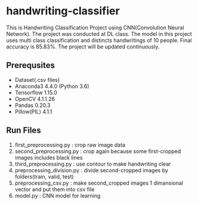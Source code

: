 # handwriting-classifier
This is Handwriting Classification Project using CNN(Convolution Neural Network). The project was conducted at DL class. The model in this project uses multi class classification and distincts handwritings of 10 people. Final accuracy is 85.83%. The project will be updated continuously.

## Prerequsites
- Dataset(.csv files)
- Anaconda3 4.4.0 (Python 3.6)
- Tensorflow 1.15.0
- OpenCV 4.1.1.26
- Pandas 0.20.3
- Pillow(PIL) 4.1.1

## Run Files
1. first_preprocessing.py : crop raw image data
2. second_preprocessing.py : crop again because some first-cropped images includes black lines
3. third_preprocessing.py : use contour to make handwriting clear
4. preprocessing_division.py : divide second-cropped images by folders(train, valid, test)
5. preprocessing_csv.py : make second_cropped images 1 dimansional vector and put them into csv file
6. model.py : CNN model for learning

